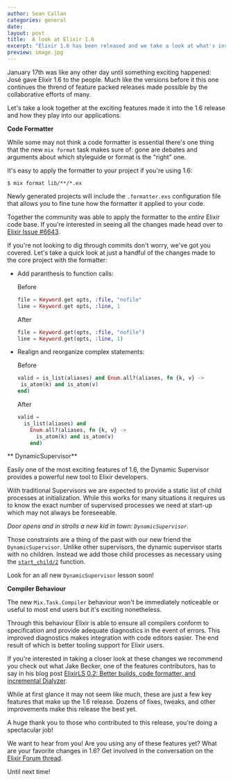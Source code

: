 ```yaml
---
author: Sean Callan
categories: general
date:
layout: post
title:  A look at Elixir 1.6
excerpt: "Elixir 1.6 has been released and we take a look at what's inside"
preview: image.jpg
---
```


January 17th was like any other day until something exciting happened: José gave Elixir 1.6 to the people.
Much like the versions before it this one continues the thrend of feature packed releases made possible by the collaborative efforts of many.

Let's take a look together at the exciting features made it into the 1.6 release and how they play into our applications.

**Code Formatter**

While some may not think a code formatter is essential there's one thing that the new `mix format` task makes sure of: gone are debates and arguments about which styleguide or format is the "right" one.

It's easy to apply the formatter to your project if you're using 1.6:

```shell
$ mix format lib/**/*.ex
```

Newly generated projects will include the `.formatter.exs` configuration file that allows you to fine tune how the formatter it applied to your code.

Together the community was able to apply the formatter to the _entire_ Elixir code base.  If you're interested in seeing all the changes made head over to [Elixir Issue #6643](https://github.com/elixir-lang/elixir/issues/6643).

If you're not looking to dig through commits don't worry, we've got you covered.  Let's take a quick look at just a handful of the changes made to the core project with the formatter:

+ Add paranthesis to function calls:

  Before 

  ```elixir
  file = Keyword.get opts, :file, "nofile"
  line = Keyword.get opts, :line, 1
  ```

  After

  ```elixir
  file = Keyword.get(opts, :file, "nofile")
  line = Keyword.get(opts, :line, 1)
  ```

+ Realign and reorganize complex statements:

  Before 
  
  ```elixir
  valid = is_list(aliases) and Enum.all?(aliases, fn {k, v} ->
   is_atom(k) and is_atom(v)
  end)
  ```

  After

  ```elixir
  valid =
    is_list(aliases) and
      Enum.all?(aliases, fn {k, v} ->
        is_atom(k) and is_atom(v)
      end)
  ```
  
** DynamicSupervisor** 

Easily one of the most exciting features of 1.6, the Dynamic Supervisor provides a powerful new tool to Elixir developers.

With traditional Supervisors we are expected to provide a static list of child processes at initialization.
While this works for many situations it requires us to know the exact number of supervised processes we need at start-up which may not always be foreseeable.

_Door opens and in strolls a new kid in town: `DynamicSupervisor`._

Those constraints are a thing of the past with our new friend the `DynamicSupervisor`.
Unlike other supervisors, the dynamic supervisor starts with no children.
Instead we add those child processes as necessary using the  [`start_child/2`](https://hexdocs.pm/elixir/master/DynamicSupervisor.html#start_child/2) function.

Look for an all new `DynamicSupervisor` lesson soon!

**Compiler Behaviour**

The new `Mix.Task.Compiler` behaviour won't be immediately noticeable or useful to most end users but it's exciting nonetheless.

Through this behaviour Elixir is able to ensure all compilers conform to specification and provide adequate diagnostics in the event of errors.
This improved diagnostics makes integration with code editors easier.
The end result of which is better tooling support for Elixir users.

If you're interested in taking a closer look at these changes we recommend you check out what Jake Becker, one of the features contributors, has to say in his blog post [ElixirLS 0.2: Better builds, code formatter, and incremental Dialyzer](https://medium.com/@JakeBeckerCode/elixirls-0-2-better-builds-code-formatter-and-incremental-dialyzer-be70999ea3e7).

While at first glance it may not seem like much, these are just a few key features that make up the 1.6 release.  Dozens of fixes, tweaks, and other improvements make this release the best yet.

A huge thank you to those who contributed to this release, you're doing a spectacular job!

We want to hear from you!
Are you using any of these features yet?
What are your favorite changes in 1.6?
Get involved in the conversation on the [Elixir Forum thread]().

Until next time!